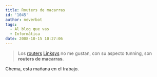 ```yaml
---
title: Routers de macarras
id: '1045'
author: neverbot
tags:
  - Al blog que vas
  - Informática
date: 2008-10-15 10:27:06
---
```


> Los [routers](http://en.wikipedia.org/wiki/Router) [Linksys](http://www.linksys.com/) no me gustan, con su aspecto tunning, son **routers de macarras**.

Chema, esta mañana en el trabajo.